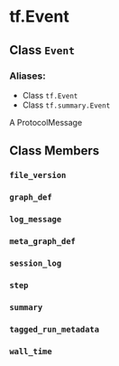 <div itemscope itemtype="http://developers.google.com/ReferenceObject">
<meta itemprop="name" content="tf.Event" />
<meta itemprop="path" content="Stable" />
<meta itemprop="property" content="file_version"/>
<meta itemprop="property" content="graph_def"/>
<meta itemprop="property" content="log_message"/>
<meta itemprop="property" content="meta_graph_def"/>
<meta itemprop="property" content="session_log"/>
<meta itemprop="property" content="step"/>
<meta itemprop="property" content="summary"/>
<meta itemprop="property" content="tagged_run_metadata"/>
<meta itemprop="property" content="wall_time"/>
</div>

# tf.Event

## Class `Event`



### Aliases:

* Class `tf.Event`
* Class `tf.summary.Event`

A ProtocolMessage

## Class Members

<h3 id="file_version"><code>file_version</code></h3>

<h3 id="graph_def"><code>graph_def</code></h3>

<h3 id="log_message"><code>log_message</code></h3>

<h3 id="meta_graph_def"><code>meta_graph_def</code></h3>

<h3 id="session_log"><code>session_log</code></h3>

<h3 id="step"><code>step</code></h3>

<h3 id="summary"><code>summary</code></h3>

<h3 id="tagged_run_metadata"><code>tagged_run_metadata</code></h3>

<h3 id="wall_time"><code>wall_time</code></h3>

